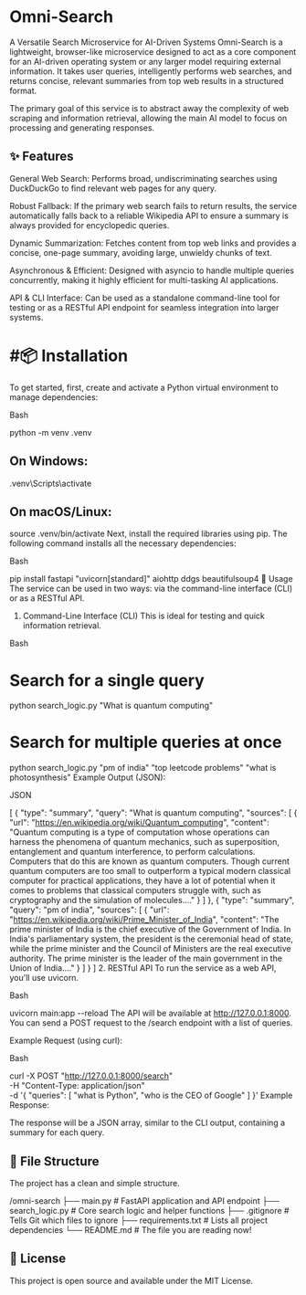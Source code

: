 # Omni-Search
A Versatile Search Microservice for AI-Driven Systems
Omni-Search is a lightweight, browser-like microservice designed to act as a core component for an AI-driven operating system or any larger model requiring external information. It takes user queries, intelligently performs web searches, and returns concise, relevant summaries from top web results in a structured format.

The primary goal of this service is to abstract away the complexity of web scraping and information retrieval, allowing the main AI model to focus on processing and generating responses.

## ✨ Features
General Web Search: Performs broad, undiscriminating searches using DuckDuckGo to find relevant web pages for any query.

Robust Fallback: If the primary web search fails to return results, the service automatically falls back to a reliable Wikipedia API to ensure a summary is always provided for encyclopedic queries.

Dynamic Summarization: Fetches content from top web links and provides a concise, one-page summary, avoiding large, unwieldy chunks of text.

Asynchronous & Efficient: Designed with asyncio to handle multiple queries concurrently, making it highly efficient for multi-tasking AI applications.

API & CLI Interface: Can be used as a standalone command-line tool for testing or as a RESTful API endpoint for seamless integration into larger systems.

# #📦 Installation
To get started, first, create and activate a Python virtual environment to manage dependencies:

Bash

python -m venv .venv
## On Windows:
.venv\Scripts\activate
## On macOS/Linux:
source .venv/bin/activate
Next, install the required libraries using pip. The following command installs all the necessary dependencies:

Bash

pip install fastapi "uvicorn[standard]" aiohttp ddgs beautifulsoup4
🚀 Usage
The service can be used in two ways: via the command-line interface (CLI) or as a RESTful API.

1. Command-Line Interface (CLI)
This is ideal for testing and quick information retrieval.

Bash

# Search for a single query
python search_logic.py "What is quantum computing"

# Search for multiple queries at once
python search_logic.py "pm of india" "top leetcode problems" "what is photosynthesis"
Example Output (JSON):

JSON

[
  {
    "type": "summary",
    "query": "What is quantum computing",
    "sources": [
      {
        "url": "https://en.wikipedia.org/wiki/Quantum_computing",
        "content": "Quantum computing is a type of computation whose operations can harness the phenomena of quantum mechanics, such as superposition, entanglement and quantum interference, to perform calculations. Computers that do this are known as quantum computers. Though current quantum computers are too small to outperform a typical modern classical computer for practical applications, they have a lot of potential when it comes to problems that classical computers struggle with, such as cryptography and the simulation of molecules...."
      }
    ]
  },
  {
    "type": "summary",
    "query": "pm of india",
    "sources": [
      {
        "url": "https://en.wikipedia.org/wiki/Prime_Minister_of_India",
        "content": "The prime minister of India is the chief executive of the Government of India. In India's parliamentary system, the president is the ceremonial head of state, while the prime minister and the Council of Ministers are the real executive authority. The prime minister is the leader of the main government in the Union of India...."
      }
    ]
  }
]
2. RESTful API
To run the service as a web API, you'll use uvicorn.

Bash

uvicorn main:app --reload
The API will be available at http://127.0.0.1:8000. You can send a POST request to the /search endpoint with a list of queries.

Example Request (using curl):

Bash

curl -X POST "http://127.0.0.1:8000/search" \
-H "Content-Type: application/json" \
-d '{
  "queries": [
    "what is Python",
    "who is the CEO of Google"
  ]
}'
Example Response:

The response will be a JSON array, similar to the CLI output, containing a summary for each query.

## 📂 File Structure
The project has a clean and simple structure.

/omni-search
├── main.py             # FastAPI application and API endpoint
├── search_logic.py     # Core search logic and helper functions
├── .gitignore          # Tells Git which files to ignore
├── requirements.txt    # Lists all project dependencies
└── README.md           # The file you are reading now!
## 📜 License
This project is open source and available under the MIT License.